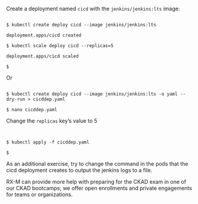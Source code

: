 <!-- CKAD Self-Study Mod 2 -->

Create a deployment named <code>cicd</code> with the <code>jenkins/jenkins:lts</code> image:
<pre class="wp-block-code"><code>
$ kubectl create deploy cicd --image jenkins/jenkins:lts

deployment.apps/cicd created

$ kubectl scale deploy cicd --replicas=5

deployment.apps/cicd scaled

$
</code></pre>

Or

<pre class="wp-block-code"><code>
$ kubectl create deploy cicd --image jenkins/jenkins:lts -o yaml --dry-run > cicddep.yaml

$ nano cicddep.yaml
</code></pre>

Change the <code>replicas</code> key’s value to 5

<pre class="wp-block-code"><code>

$ kubectl apply -f cicddep.yaml

$
</code></pre>


As an additional exercise, try to change the command in the pods that the cicd deployment creates to output the jenkins logs to a file.

RX-M can provide more help with preparing for the CKAD exam in one of our CKAD bootcamps; we offer open enrollments and private engagements for teams or organizations.
